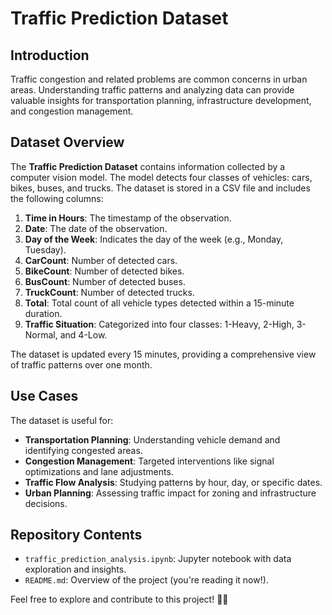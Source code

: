 # Traffic Prediction Dataset

## Introduction

Traffic congestion and related problems are common concerns in urban areas. Understanding traffic patterns and analyzing data can provide valuable insights for transportation planning, infrastructure development, and congestion management.

## Dataset Overview

The **Traffic Prediction Dataset** contains information collected by a computer vision model. The model detects four classes of vehicles: cars, bikes, buses, and trucks. The dataset is stored in a CSV file and includes the following columns:

1. **Time in Hours**: The timestamp of the observation.
2. **Date**: The date of the observation.
3. **Day of the Week**: Indicates the day of the week (e.g., Monday, Tuesday).
4. **CarCount**: Number of detected cars.
5. **BikeCount**: Number of detected bikes.
6. **BusCount**: Number of detected buses.
7. **TruckCount**: Number of detected trucks.
8. **Total**: Total count of all vehicle types detected within a 15-minute duration.
9. **Traffic Situation**: Categorized into four classes: 1-Heavy, 2-High, 3-Normal, and 4-Low.

The dataset is updated every 15 minutes, providing a comprehensive view of traffic patterns over one month.

## Use Cases

The dataset is useful for:

- **Transportation Planning**: Understanding vehicle demand and identifying congested areas.
- **Congestion Management**: Targeted interventions like signal optimizations and lane adjustments.
- **Traffic Flow Analysis**: Studying patterns by hour, day, or specific dates.
- **Urban Planning**: Assessing traffic impact for zoning and infrastructure decisions.

## Repository Contents

- `traffic_prediction_analysis.ipynb`: Jupyter notebook with data exploration and insights.
- `README.md`: Overview of the project (you're reading it now!).

Feel free to explore and contribute to this project! 🚗🌆

